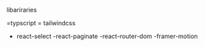 libariraries

=typscript
= tailwindcss

- react-select
  -react-paginate
  -react-router-dom
  -framer-motion
